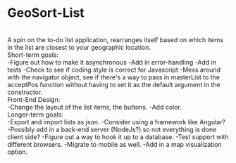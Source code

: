 # GeoSort-List
<br>
A spin on the to-do list application, rearranges itself based on which items in the list are closest to your geographic location. 
<br>
Short-term goals:
<br>
-Figure out how to make it asynchronous
-Add in error-handling
-Add in tests
-Check to see if coding style is correct for Javascript
-Mess around with the navigator object, see if there's a way to pass in masterList to the acceptPos function without having to set it as the default argument in the constructor. 
<br>
Front-End Design:
<br>
-Change the layout of the list items, the buttons.
-Add color.
<br>
Longer-term goals:
<br>
-Export and import lists as json.
-Consider using a framework like Angular?
-Possibly add in a back-end server (NodeJs?) so not everything is done client side?
-Figure out a way to hook it up to a database.
-Test support with different browsers.
-Migrate to mobile as well.
-Add in a map visualization option.
